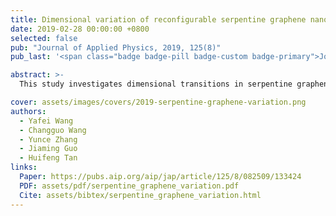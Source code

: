 ```yaml
---
title: Dimensional variation of reconfigurable serpentine graphene nanoribbon under tension
date: 2019-02-28 00:00:00 +0800
selected: false
pub: "Journal of Applied Physics, 2019, 125(8)"
pub_last: '<span class="badge badge-pill badge-custom badge-primary">Journal</span>'

abstract: >-
  This study investigates dimensional transitions in serpentine graphene nanoribbons under tension, combining simulations and experiments. Results reveal a counterintuitive deformation mechanism with potential for tunable device applications.

cover: assets/images/covers/2019-serpentine-graphene-variation.png
authors:
  - Yafei Wang
  - Changguo Wang
  - Yunce Zhang
  - Jiaming Guo
  - Huifeng Tan
links:
  Paper: https://pubs.aip.org/aip/jap/article/125/8/082509/133424
  PDF: assets/pdf/serpentine_graphene_variation.pdf
  Cite: assets/bibtex/serpentine_graphene_variation.html
---
```

